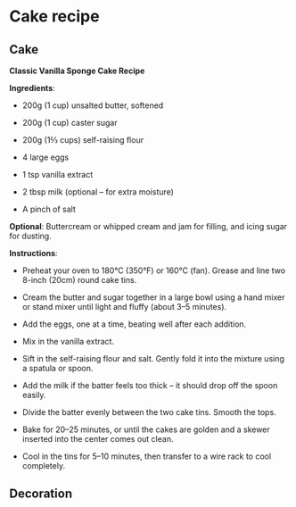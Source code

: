 # Cake recipe

## Cake

__Classic Vanilla Sponge Cake Recipe__

__Ingredients__:

+ 200g (1 cup) unsalted butter, softened

+ 200g (1 cup) caster sugar

+ 200g (1⅔ cups) self-raising flour

+ 4 large eggs

+ 1 tsp vanilla extract

+ 2 tbsp milk (optional – for extra moisture)

+ A pinch of salt

__Optional__: Buttercream or whipped cream and jam for filling, and icing sugar for dusting.

__Instructions__:

+ Preheat your oven to 180°C (350°F) or 160°C (fan). Grease and line two 8-inch (20cm) round cake tins.

+ Cream the butter and sugar together in a large bowl using a hand mixer or stand mixer until light and fluffy (about 3–5 minutes).

+ Add the eggs, one at a time, beating well after each addition.

+ Mix in the vanilla extract.

+ Sift in the self-raising flour and salt. Gently fold it into the mixture using a spatula or spoon.

+ Add the milk if the batter feels too thick – it should drop off the spoon easily.

+ Divide the batter evenly between the two cake tins. Smooth the tops.

+ Bake for 20–25 minutes, or until the cakes are golden and a skewer inserted into the center comes out clean.

+ Cool in the tins for 5–10 minutes, then transfer to a wire rack to cool completely.



## Decoration